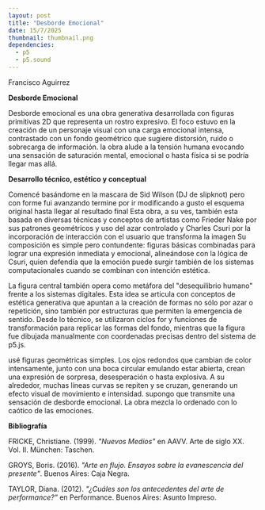 ```yaml
---
layout: post
title: "Desborde Emocional"
date: 15/7/2025
thumbnail: thumbnail.png
dependencies:
  - p5
  - p5.sound
---
```


<div id="div-sketch">
  <script type="text/javascript" src="sketch.js"></script>
</div>

Francisco Aguirrez

**Desborde Emocional**

Desborde emocional es una obra generativa desarrollada con figuras primitivas 2D que representa un rostro expresivo. El foco estuvo en la creación de un personaje visual con una carga emocional intensa, contrastado con un fondo geométrico que sugiere distorsión, ruido o sobrecarga de información. la obra alude a la tensión humana evocando una sensación de saturación mental, emocional o hasta física si se podría llegar mas allá.

**Desarrollo técnico, estético y conceptual**

Comencé basándome en la mascara de Sid Wilson (DJ de slipknot) pero con forme fui avanzando termine por ir modificando a gusto el esquema original hasta llegar al resultado final 
Esta obra, a su ves, también esta basada en diversas técnicas y conceptos de artistas como Frieder Nake por sus patrones geométricos y uso del azar controlado y Charles Csuri por la incorporación de interacción con el usuario que transforma la imagen 
Su composición es simple pero contundente: figuras básicas combinadas para lograr una expresión inmediata y emocional, alineándose con la lógica de Csuri, quien defendía que la emoción puede surgir también de los sistemas computacionales cuando se combinan con intención estética.

La figura central también opera como metáfora del "desequilibrio humano" frente a los sistemas digitales. Esta idea se articula con conceptos de estética generativa que apuntan a la creación de formas no sólo por azar o repetición, sino también por estructuras que permiten la emergencia de sentido. Desde lo técnico, se utilizaron ciclos for y funciones de transformación para replicar las formas del fondo, mientras que la figura fue dibujada manualmente con coordenadas precisas dentro del sistema de p5.js.

usé figuras geométricas simples. Los ojos redondos que cambian de color intensamente, junto con una boca circular emulando estar abierta, crean una expresión de sorpresa, desesperación o hasta explosiva. A su alrededor, muchas líneas curvas se repiten y se cruzan, generando un efecto visual de movimiento e intensidad. supongo que transmite una sensación de desborde emocional. La obra mezcla lo ordenado con lo caótico de las emociones.


**Bibliografía**

FRICKE, Christiane. (1999). _"Nuevos Medios"_ en AAVV. Arte de siglo XX. Vol. II. München: Taschen.

GROYS, Boris. (2016). _"Arte en flujo. Ensayos sobre la evanescencia del presente"_. Buenos Aires: Caja Negra.

TAYLOR, Diana. (2012). _"¿Cuáles son los antecedentes del arte de performance?"_ en Performance. Buenos Aires: Asunto Impreso.